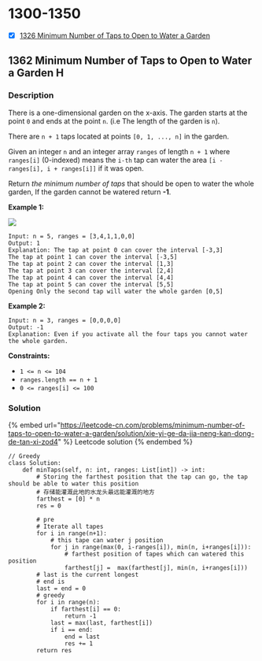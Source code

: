 # 1300-1350

* [x] [1326 Minimum Number of Taps to Open to Water a Garden](1300-1350.md#1362-minimum-number-of-taps-to-open-to-water-a-garden-h)

## 1362 Minimum Number of Taps to Open to Water a Garden H

### Description



There is a one-dimensional garden on the x-axis. The garden starts at the point `0` and ends at the point `n`. (i.e The length of the garden is `n`).

There are `n + 1` taps located at points `[0, 1, ..., n]` in the garden.

Given an integer `n` and an integer array `ranges` of length `n + 1` where `ranges[i]` (0-indexed) means the `i-th` tap can water the area `[i - ranges[i], i + ranges[i]]` if it was open.

Return _the minimum number of taps_ that should be open to water the whole garden, If the garden cannot be watered return **-1**.

&#x20;

**Example 1:**

![](https://assets.leetcode.com/uploads/2020/01/16/1685\_example\_1.png)

```
Input: n = 5, ranges = [3,4,1,1,0,0]
Output: 1
Explanation: The tap at point 0 can cover the interval [-3,3]
The tap at point 1 can cover the interval [-3,5]
The tap at point 2 can cover the interval [1,3]
The tap at point 3 can cover the interval [2,4]
The tap at point 4 can cover the interval [4,4]
The tap at point 5 can cover the interval [5,5]
Opening Only the second tap will water the whole garden [0,5]
```

**Example 2:**

```
Input: n = 3, ranges = [0,0,0,0]
Output: -1
Explanation: Even if you activate all the four taps you cannot water the whole garden.
```

&#x20;

**Constraints:**

* `1 <= n <= 104`
* `ranges.length == n + 1`
* `0 <= ranges[i] <= 100`

### Solution

{% embed url="https://leetcode-cn.com/problems/minimum-number-of-taps-to-open-to-water-a-garden/solution/xie-yi-ge-da-jia-neng-kan-dong-de-tan-xi-zod4" %}
Leetcode solution
{% endembed %}

```
// Greedy
class Solution:
    def minTaps(self, n: int, ranges: List[int]) -> int:
        # Storing the farthest position that the tap can go, the tap should be able to water this position
        # 存储能灌溉此地的水龙头最远能灌溉的地方
        farthest = [0] * n
        res = 0
        
        # pre
        # Iterate all tapes
        for i in range(n+1):
            # this tape can water j position
            for j in range(max(0, i-ranges[i]), min(n, i+ranges[i])):
                # farthest position of tapes which can watered this position 
                farthest[j] =  max(farthest[j], min(n, i+ranges[i]))
        # last is the current longest 
        # end is 
        last = end = 0
        # greedy
        for i in range(n):
            if farthest[i] == 0:
                return -1
            last = max(last, farthest[i])
            if i == end:
                end = last
                res += 1
        return res
        
        
```
